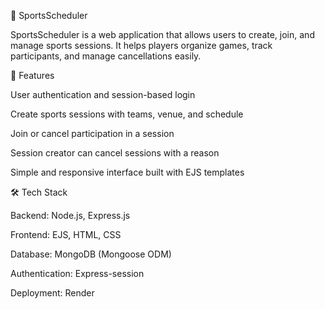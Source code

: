 🏀 SportsScheduler

SportsScheduler is a web application that allows users to create, join, and manage sports sessions. It helps players organize games, track participants, and manage cancellations easily.

🚀 Features

User authentication and session-based login

Create sports sessions with teams, venue, and schedule

Join or cancel participation in a session

Session creator can cancel sessions with a reason

Simple and responsive interface built with EJS templates

🛠️ Tech Stack

Backend: Node.js, Express.js

Frontend: EJS, HTML, CSS

Database: MongoDB (Mongoose ODM)

Authentication: Express-session

Deployment: Render


